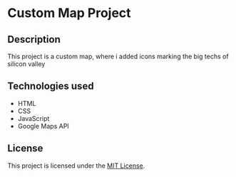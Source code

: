 # Custom Map Project

## Description
This project is a custom map, where i added icons marking the big techs of silicon valley

## Technologies used
- HTML
- CSS
- JavaScript
- Google Maps API

## License
This project is licensed under the [MIT License](https://opensource.org/licenses/MIT).